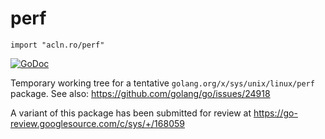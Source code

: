perf
========

`import "acln.ro/perf"`

[![GoDoc](https://godoc.org/acln.ro/perf?status.svg)](https://godoc.org/acln.ro/perf)

Temporary working tree for a tentative `golang.org/x/sys/unix/linux/perf` package. See also: https://github.com/golang/go/issues/24918

A variant of this package has been submitted for review at https://go-review.googlesource.com/c/sys/+/168059
